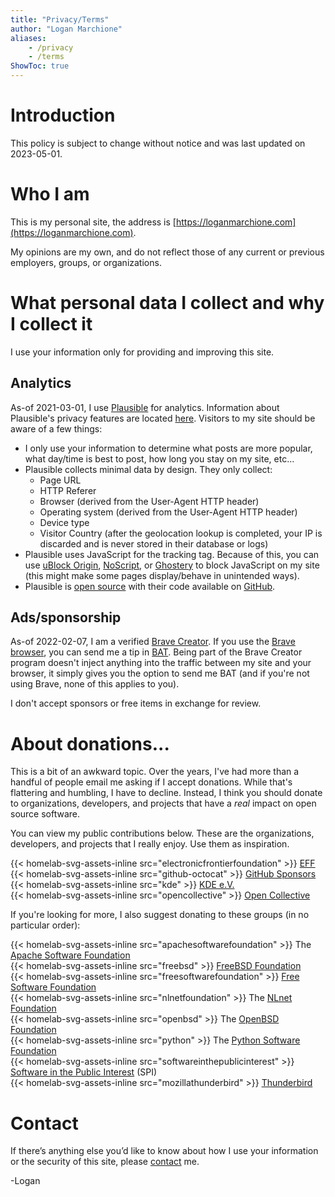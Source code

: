 ```yaml
---
title: "Privacy/Terms"
author: "Logan Marchione"
aliases:
    - /privacy
    - /terms
ShowToc: true
---
```


# Introduction

This policy is subject to change without notice and was last updated on 2023-05-01.

# Who I am

This is my personal site, the address is [https://loganmarchione.com](https://loganmarchione.com).

My opinions are my own, and do not reflect those of any current or previous employers, groups, or organizations.

# What personal data I collect and why I collect it

I use your information only for providing and improving this site.

## Analytics

As-of 2021-03-01, I use [Plausible](https://plausible.io) for analytics. Information about Plausible's privacy features are located [here](https://plausible.io/data-policy). Visitors to my site should be aware of a few things:

- I only use your information to determine what posts are more popular, what day/time is best to post, how long you stay on my site, etc…
- Plausible collects minimal data by design. They only collect:
  - Page URL
  - HTTP Referer
  - Browser (derived from the User-Agent HTTP header)
  - Operating system (derived from the User-Agent HTTP header)
  - Device type
  - Visitor Country (after the geolocation lookup is completed, your IP is discarded and is never stored in their database or logs)
- Plausible uses JavaScript for the tracking tag. Because of this, you can use [uBlock Origin](https://github.com/gorhill/uBlock), [NoScript](http://noscript.net/), or [Ghostery](https://www.ghostery.com/en/download) to block JavaScript on my site (this might make some pages display/behave in unintended ways).
- Plausible is [open source](https://plausible.io/open-source-website-analytics) with their code available on [GitHub](https://github.com/plausible/analytics/).

## Ads/sponsorship

As-of 2022-02-07, I am a verified [Brave Creator](https://creators.brave.com/). If you use the [Brave browser](https://brave.com/), you can send me a tip in [BAT](https://basicattentiontoken.org/). Being part of the Brave Creator program doesn't inject anything into the traffic between my site and your browser, it simply gives you the option to send me BAT (and if you're not using Brave, none of this applies to you).

I don't accept sponsors or free items in exchange for review.

# About donations...

This is a bit of an awkward topic. Over the years, I've had more than a handful of people email me asking if I accept donations. While that's flattering and humbling, I have to decline. Instead, I think you should donate to organizations, developers, and projects that have a _real_ impact on open source software.

You can view my public contributions below. These are the organizations, developers, and projects that I really enjoy. Use them as inspiration.

{{< homelab-svg-assets-inline src="electronicfrontierfoundation" >}} [EFF](https://www.eff.org/join)  
{{< homelab-svg-assets-inline src="github-octocat" >}} [GitHub Sponsors](https://github.com/loganmarchione?tab=sponsoring)  
{{< homelab-svg-assets-inline src="kde" >}} [KDE e.V.](https://ev.kde.org/getinvolved/supporting-members/)  
{{< homelab-svg-assets-inline src="opencollective" >}} [Open Collective](https://opencollective.com/logan-marchione)  

If you're looking for more, I also suggest donating to these groups (in no particular order):

{{< homelab-svg-assets-inline src="apachesoftwarefoundation" >}} The [Apache Software Foundation](https://donate.apache.org/)  
{{< homelab-svg-assets-inline src="freebsd" >}} [FreeBSD Foundation](https://freebsdfoundation.org/donate/)  
{{< homelab-svg-assets-inline src="freesoftwarefoundation" >}} [Free Software Foundation](https://my.fsf.org/donate)  
{{< homelab-svg-assets-inline src="nlnetfoundation" >}} The [NLnet Foundation](https://nlnet.nl/donating/)  
{{< homelab-svg-assets-inline src="openbsd" >}} The [OpenBSD Foundation](https://www.openbsdfoundation.org/donations.html)  
{{< homelab-svg-assets-inline src="python" >}} The [Python Software Foundation](https://www.python.org/psf/donations/)  
{{< homelab-svg-assets-inline src="softwareinthepublicinterest" >}} [Software in the Public Interest](https://www.spi-inc.org/) (SPI)  
{{< homelab-svg-assets-inline src="mozillathunderbird" >}} [Thunderbird](https://give.thunderbird.net/)  

# Contact

If there’s anything else you’d like to know about how I use your information or the security of this site, please [contact](/contact) me.

\-Logan